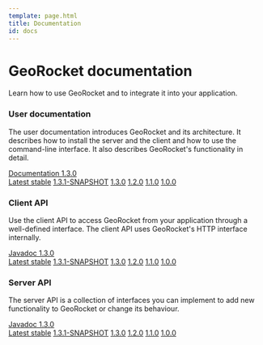 ```yaml
---
template: page.html
title: Documentation
id: docs
---
```


<div class="container container-main">
<div class="row">
<div class="col-md-12">

# GeoRocket documentation

<p class="lead">Learn how to use GeoRocket and to integrate it into your
application.</p>

<div class="card">
  <div class="card-body">
    <h3 class="card-title" id="user-documentation">User documentation</h3>
    <p class="card-text">The user documentation introduces GeoRocket and
    its architecture. It describes how to install the server and the client and
    how to use the command-line interface. It also describes GeoRocket's
    functionality in detail.</p>
    <div class="btn-group" role="group">
      <a href="{{ site.url }}/docs/user-documentation" class="btn btn-primary btn-icon-separate"><i class="mdi mdi-book-open-page-variant" aria-hidden="true"></i> Documentation 1.3.0</a>
      <div class="btn btn-primary dropdown-toggle" data-toggle="dropdown" data-reference="parent" aria-haspopup="true" aria-expanded="false"></div>
      <div class="dropdown-menu">
        <a class="dropdown-item" href="{{ site.url }}/docs/user-documentation">Latest stable</a>
        <a class="dropdown-item" href="{{ site.url }}/docs/user-documentation/1.3.1-SNAPSHOT">1.3.1-SNAPSHOT</a>
        <a class="dropdown-item" href="{{ site.url }}/docs/user-documentation/1.3.0">1.3.0</a>
        <a class="dropdown-item" href="{{ site.url }}/docs/user-documentation/1.2.0">1.2.0</a>
        <a class="dropdown-item" href="{{ site.url }}/docs/user-documentation/1.1.0">1.1.0</a>
        <a class="dropdown-item" href="{{ site.url }}/docs/user-documentation/1.0.0">1.0.0</a>
      </div>
    </div>
  </div>
</div>

<div class="row">
  <div class="col-md-6">
    <div class="card">
      <div class="card-body">
        <h3 class="card-title" id="client-api">Client API</h3>
        <p class="card-text">Use the client API to access GeoRocket from your
        application through a well-defined interface. The client API uses
        GeoRocket's HTTP interface internally.</p>
        <div class="btn-group" role="group">
          <a href="{{ site.url }}/docs/api/client/1.3.0" class="btn btn-primary btn-icon-separate"><i class="mdi mdi-xml" aria-hidden="true"></i> Javadoc 1.3.0</a>
          <div class="btn btn-primary dropdown-toggle" data-toggle="dropdown" data-reference="parent" aria-haspopup="true" aria-expanded="false"></div>
          <div class="dropdown-menu">
            <a class="dropdown-item" href="{{ site.url }}/docs/api/client/1.3.0">Latest stable</a>
            <a class="dropdown-item" href="{{ site.url }}/docs/api/client/1.3.1-SNAPSHOT">1.3.1-SNAPSHOT</a>
            <a class="dropdown-item" href="{{ site.url }}/docs/api/client/1.3.0">1.3.0</a>
            <a class="dropdown-item" href="{{ site.url }}/docs/api/client/1.2.0">1.2.0</a>
            <a class="dropdown-item" href="{{ site.url }}/docs/api/client/1.1.0">1.1.0</a>
            <a class="dropdown-item" href="{{ site.url }}/docs/api/client/1.0.0">1.0.0</a>
          </div>
        </div>
      </div>
    </div>
  </div>
  <div class="col-md-6">
    <div class="card">
      <div class="card-body">
        <h3 class="card-title" id="server-api">Server API</h3>
        <p class="card-text">The server API is a collection of interfaces you
        can implement to add new functionality to GeoRocket or change its
        behaviour.</p>
        <div class="btn-group" role="group">
          <a href="{{ site.url }}/docs/api/server/1.3.0" class="btn btn-primary btn-icon-separate"><i class="mdi mdi-xml" aria-hidden="true"></i> Javadoc 1.3.0</a>
          <div class="btn btn-primary dropdown-toggle" data-toggle="dropdown" data-reference="parent" aria-haspopup="true" aria-expanded="false"></div>
          <div class="dropdown-menu">
            <a class="dropdown-item" href="{{ site.url }}/docs/api/server/1.3.0">Latest stable</a>
            <a class="dropdown-item" href="{{ site.url }}/docs/api/server/1.3.1-SNAPSHOT">1.3.1-SNAPSHOT</a>
            <a class="dropdown-item" href="{{ site.url }}/docs/api/server/1.3.0">1.3.0</a>
            <a class="dropdown-item" href="{{ site.url }}/docs/api/server/1.2.0">1.2.0</a>
            <a class="dropdown-item" href="{{ site.url }}/docs/api/server/1.1.0">1.1.0</a>
            <a class="dropdown-item" href="{{ site.url }}/docs/api/server/1.0.0">1.0.0</a>
          </div>
        </div>
      </div>
    </div>
  </div>
</div>

</div>
</div>
</div>
